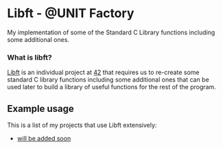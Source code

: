# Libft - @UNIT Factory
My implementation of some of the Standard C Library functions including some additional ones.

### What is libft?
[Libft][1] is an individual project at [42][2] that requires us to re-create some standard C library functions including some additional ones that can be used later to build a library of useful functions for the rest of the program.

## Example usage

This is a list of my projects that use Libft extensively:

* [will be added soon](https://unit.ua)

[1]: https://github.com/R4meau/libft/blob/master/libft.en.pdf "Libft PDF"
[2]: http://unit.ua "UNIT Factory"
